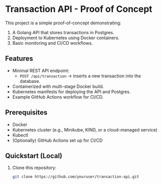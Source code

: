 # Transaction API - Proof of Concept

This project is a simple proof-of-concept demonstrating:

1. A Golang API that stores transactions in Postgres.  
2. Deployment to Kubernetes using Docker containers.  
3. Basic monitoring and CI/CD workflows.

## Features
- Minimal REST API endpoint:
  - `POST /api/transaction` -> inserts a new transaction into the database.
- Containerized with multi-stage Docker build.
- Kubernetes manifests for deploying the API and Postgres.
- Example GitHub Actions workflow for CI/CD.

## Prerequisites
- Docker
- Kubernetes cluster (e.g., Minikube, KIND, or a cloud-managed service)
- Kubectl
- (Optionally) GitHub Actions set up for CI/CD

## Quickstart (Local)
1. Clone this repository:  
   ```bash
   git clone https://github.com/youruser/transaction-api.git
